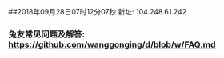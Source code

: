 ##2018年09月28日07时12分07秒 新址: 104.248.61.242
### 兔友常见问题及解答: https://github.com/wanggonging/d/blob/w/FAQ.md
